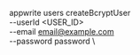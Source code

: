 appwrite users createBcryptUser \
        --userId <USER_ID> \
        --email email@example.com \
        --password password \

